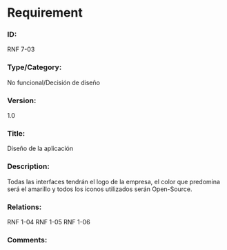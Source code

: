 # Requirement

### ID:

RNF 7-03

### Type/Category:

No funcional/Decisión de diseño

### Version:

1.0

### Title:

Diseño de la aplicación

### Description:

Todas las interfaces tendrán el logo de la empresa, el color que predomina será el amarillo y todos los iconos utilizados serán Open-Source.

### Relations:
RNF 1-04
RNF 1-05
RNF 1-06

### Comments:
